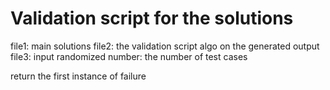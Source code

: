 # Validation script for the solutions

file1: main solutions
file2: the validation script algo on the generated output
file3: input randomized
number: the number of test cases

return the first instance of failure
